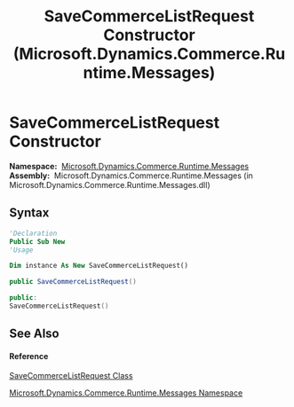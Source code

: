 ﻿---
title: SaveCommerceListRequest Constructor  (Microsoft.Dynamics.Commerce.Runtime.Messages)
TOCTitle: SaveCommerceListRequest Constructor
ms:assetid: M:Microsoft.Dynamics.Commerce.Runtime.Messages.SaveCommerceListRequest.#ctor
ms:mtpsurl: https://technet.microsoft.com/en-us/library/microsoft.dynamics.commerce.runtime.messages.savecommercelistrequest.savecommercelistrequest(v=AX.60)
ms:contentKeyID: 62212639
ms.date: 05/18/2015
mtps_version: v=AX.60
f1_keywords:
- Microsoft.Dynamics.Commerce.Runtime.Messages.SaveCommerceListRequest.#ctor
dev_langs:
- CSharp
- C++
- VB
---

# SaveCommerceListRequest Constructor

**Namespace:**  [Microsoft.Dynamics.Commerce.Runtime.Messages](microsoft-dynamics-commerce-runtime-messages-namespace.md)  
**Assembly:**  Microsoft.Dynamics.Commerce.Runtime.Messages (in Microsoft.Dynamics.Commerce.Runtime.Messages.dll)

## Syntax

``` vb
'Declaration
Public Sub New
'Usage

Dim instance As New SaveCommerceListRequest()
```

``` csharp
public SaveCommerceListRequest()
```

``` c++
public:
SaveCommerceListRequest()
```

## See Also

#### Reference

[SaveCommerceListRequest Class](savecommercelistrequest-class-microsoft-dynamics-commerce-runtime-messages.md)

[Microsoft.Dynamics.Commerce.Runtime.Messages Namespace](microsoft-dynamics-commerce-runtime-messages-namespace.md)

